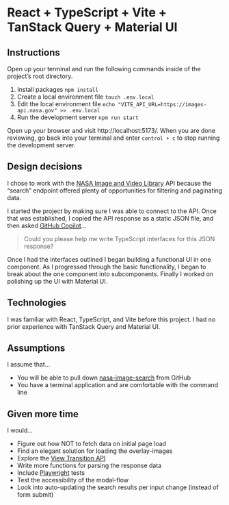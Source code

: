 # React + TypeScript + Vite + TanStack Query + Material UI

## Instructions

Open up your terminal and run the following commands inside of the project’s root directory.

1. Install packages `npm install`
2. Create a local environment file `touch .env.local`
3. Edit the local environment file `echo "VITE_API_URL=https://images-api.nasa.gov" >> .env.local`
4. Run the development server `npm run start`

Open up your browser and visit http://localhost:5173/. When you are done reviewing, go back into your terminal and enter `control + c` to stop running the development server.

## Design decisions

I chose to work with the [NASA Image and Video Library](https://images.nasa.gov) API because the “search” endpoint offered plenty of opportunities for filtering and paginating data.

I started the project by making sure I was able to connect to the API. Once that was established, I copied the API response as a static JSON file, and then asked [GitHub Copilot](https://github.com/features/copilot)...

> Could you please help me write TypeScript interfaces for this JSON response?

Once I had the interfaces outlined I began building a functional UI in one component. As I progressed through the basic functionality, I began to break about the one component into subcomponents. Finally I worked on polishing up the UI with Material UI.

## Technologies

I was familiar with React, TypeScript, and Vite before this project. I had no prior experience with TanStack Query and Material UI.

## Assumptions

I assume that...

- You will be able to pull down [nasa-image-search](https://github.com/spiderwebrobot/nasa-image-search) from GitHub
- You have a terminal application and are comfortable with the command line

## Given more time

I would...

- Figure out how NOT to fetch data on initial page load
- Find an elegant solution for loading the overlay-images
- Explore the [View Transition API](https://developer.mozilla.org/en-US/docs/Web/API/View_Transition_API)
- Write more functions for parsing the response data
- Include [Playwright](https://playwright.dev/) tests
- Test the accessibility of the modal-flow
- Look into auto-updating the search results per input change (instead of form submit)
